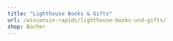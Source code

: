 ```yaml
---
title: "Lighthouse Books & Gifts"
url: /wisconsin-rapids/lighthouse-books-und-gifts/
shop: Bücher
---
```


